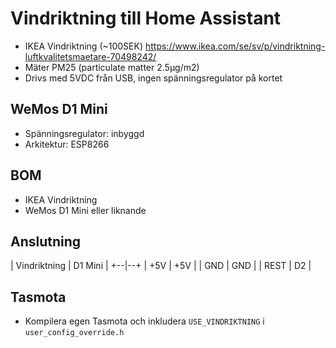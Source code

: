 # Vindriktning till Home Assistant

* IKEA Vindriktning (~100SEK) https://www.ikea.com/se/sv/p/vindriktning-luftkvalitetsmaetare-70498242/
* Mäter PM25 (particulate matter 2.5µg/m2)
* Drivs med 5VDC från USB, ingen spänningsregulator på kortet

## WeMos D1 Mini

* Spänningsregulator: inbyggd
* Arkitektur: ESP8266 

## BOM

* IKEA Vindriktning
* WeMos D1 Mini eller liknande

## Anslutning

| Vindriktning | D1 Mini |
+--|--+
| +5V | +5V |
| GND | GND |
| REST | D2 |

## Tasmota

* Kompilera egen Tasmota och inkludera ```USE_VINDRIKTNING``` i ```user_config_override.h``` 
